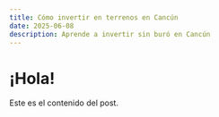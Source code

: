 ```yaml
---
title: Cómo invertir en terrenos en Cancún
date: 2025-06-08
description: Aprende a invertir sin buró en Cancún
---
```

# ¡Hola!
Este es el contenido del post.
